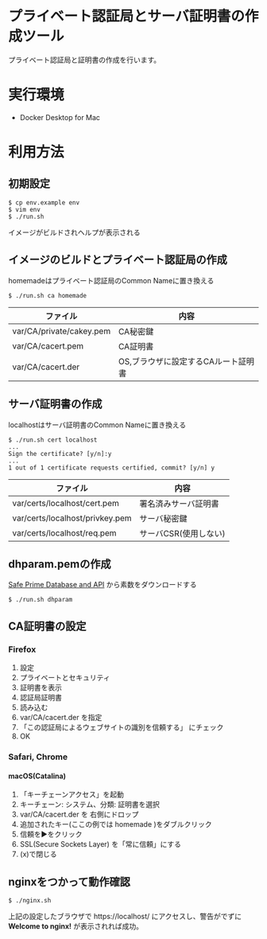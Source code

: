 # プライベート認証局とサーバ証明書の作成ツール

プライベート認証局と証明書の作成を行います。

# 実行環境

* Docker Desktop for Mac

# 利用方法

## 初期設定

    $ cp env.example env
    $ vim env
    $ ./run.sh

イメージがビルドされヘルプが表示される

## イメージのビルドとプライベート認証局の作成

homemadeはプライベート認証局のCommon Nameに置き換える

    $ ./run.sh ca homemade

ファイル | 内容
---|---
var/CA/private/cakey.pem | CA秘密鍵
var/CA/cacert.pem | CA証明書
var/CA/cacert.der | OS,ブラウザに設定するCAルート証明書

## サーバ証明書の作成

localhostはサーバ証明書のCommon Nameに置き換える

    $ ./run.sh cert localhost
    ...
    Sign the certificate? [y/n]:y
    ...
    1 out of 1 certificate requests certified, commit? [y/n] y

ファイル | 内容
---|---
var/certs/localhost/cert.pem | 署名済みサーバ証明書
var/certs/localhost/privkey.pem | サーバ秘密鍵
var/certs/localhost/req.pem | サーバCSR(使用しない)

## dhparam.pemの作成

[Safe Prime Database and API](https://2ton.com.au/safeprimes/) から素数をダウンロードする

    $ ./run.sh dhparam

## CA証明書の設定

### Firefox

1. 設定
2. プライベートとセキュリティ
3. 証明書を表示
4. 認証局証明書
5. 読み込む
6. var/CA/cacert.der を指定
7. 「この認証局によるウェブサイトの識別を信頼する」 にチェック
8. OK

### Safari, Chrome

#### macOS(Catalina)

1. 「キーチェーンアクセス」を起動
2. キーチェーン: システム、分類: 証明書を選択
3. var/CA/cacert.der を 右側にドロップ
4. 追加されたキー(ここの例では homemade )をダブルクリック
5. 信頼を▶をクリック
6. SSL(Secure Sockets Layer) を「常に信頼」にする
7. (x)で閉じる

## nginxをつかって動作確認

    $ ./nginx.sh

上記の設定したブラウザで https://localhost/ にアクセスし、警告がでずに **Welcome to nginx!** が表示されれば成功。
